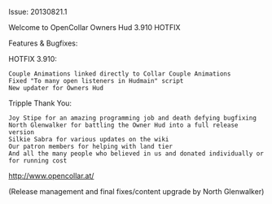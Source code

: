 Issue: 20130821.1

Welcome to OpenCollar Owners Hud 3.910 HOTFIX

Features & Bugfixes:

HOTFIX 3.910:

    Couple Animations linked directly to Collar Couple Animations
    Fixed "To many open listeners in Hudmain" script
    New updater for Owners Hud

Tripple Thank You:

    Joy Stipe for an amazing programming job and death defying bugfixing
    North Glenwalker for battling the Owner Hud into a full release version
    Silkie Sabra for various updates on the wiki
    Our patron members for helping with land tier
    And all the many people who believed in us and donated individually or for running cost

http://www.opencollar.at/

(Release management and final fixes/content upgrade by North Glenwalker)
